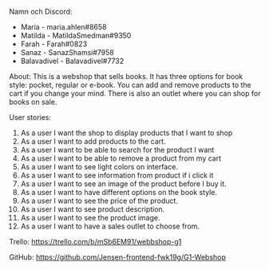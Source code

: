 Namn och Discord: 
- Maria - maria.ahlen#8658
- Matilda - MatildaSmedman#9350
- Farah - Farah#0823
- Sanaz - SanazShamsi#7958
- Balavadivel - Balavadivel#7732


About: 
This is a webshop that sells books. 
It has three options for book style: pocket, regular or e-book.
You can add and remove products to the cart if you change your mind. 
There is also an outlet where you can shop for books on sale. 


User stories: 
1. As a user I want the shop to display products that I want to shop
2. As a user I want to add products to the cart.
3. As a user I want to be able to search for the product I want
4. As a user I want to be able to remove a product from my cart
5. As a user I want to see light colors on interface.
6. As a user I want to see information from product if i click it
7. As a user I want to see an image of the product before I buy it. 
8. As a user I want to have different options on the book style.
9. As a user I want to see the price of the product. 
10. As a user I want to see product description. 
11. As a user I want to see the product image. 
12. As a user I want to have a sales outlet to choose from.


Trello:
https://trello.com/b/mSb6EM91/webbshop-g1

GitHub: 
https://github.com/Jensen-frontend-fwk19g/G1-Webshop